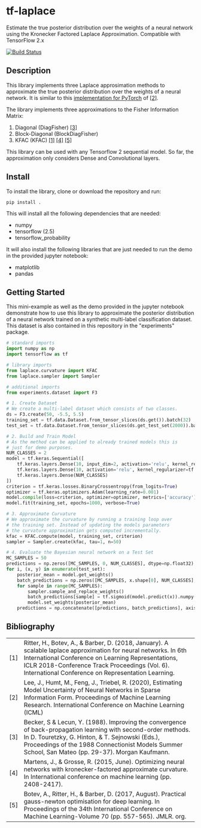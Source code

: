 # tf-laplace
Estimate the true posterior distribution over the weights of a 
neural network using the Kronecker Factored Laplace Approximation. 
Compatible with TensorFlow 2.x

[![Build Status](https://travis-ci.com/ferewi/tf-laplace.svg?branch=main)](https://travis-ci.com/ferewi/tf-laplace)

## Description
This library implements three Laplace approsimation methods to 
approximate the true posterior distribution over the weights of 
a neural network. It is similar to this 
[implementation for PyTorch](https://github.com/DLR-RM/curvature) of [[2]](#ref2).

The library implements three approximations to the Fisher 
Information Matrix:

1. Diagonal (DiagFisher) [[3]](#ref3)
2. Block-Diagonal (BlockDiagFisher)
3. KFAC (KFAC) [[1]](#ref1) [[4]](#ref4) [[5]](#ref5)

This library can be  used with any Tensorflow 2 sequential model. So far, 
the approximation only considers Dense and Convolutional layers.

## Install

To install the library, clone or download the repository and run:
```
pip install .
```
This will install all the following dependencies that are needed:
* numpy
* tensorflow (2.5)
* tensorflow_probability

It will also install the following libraries that are just needed to run
the demo in the provided jupyter notebook:
* matplotlib
* pandas

## Getting Started
This mini-example as well as the demo provided in the jupyter notebook 
demonstrate how to use this library to approximate the posterior 
distribution of a neural network trained on a synthetic multi-label
classification dataset. This dataset is also contained in this repository
in the "experiments" package.

```python
# standard imports
import numpy as np
import tensorflow as tf

# library imports
from laplace.curvature import KFAC
from laplace.sampler import Sampler

# additional imports
from experiments.dataset import F3

# 1. Create Dataset
# We create a multi-label dataset which consists of two classes.
ds = F3.create(50, -5.5, 5.5)
training_set = tf.data.Dataset.from_tensor_slices(ds.get()).batch(32)
test_set = tf.data.Dataset.from_tensor_slices(ds.get_test_set(2000)).batch(256)

# 2. Build and Train Model
# As the method can be applied to already trained models this is 
# just for demo purposes.
NUM_CLASSES = 2
model = tf.keras.Sequential([
    tf.keras.layers.Dense(10, input_dim=2, activation='relu', kernel_regularizer=tf.keras.regularizers.L2(0.001)),
    tf.keras.layers.Dense(10, activation='relu', kernel_regularizer=tf.keras.regularizers.L2(0.001)),
    tf.keras.layers.Dense(NUM_CLASSES)
])
criterion = tf.keras.losses.BinaryCrossentropy(from_logits=True)
optimizer = tf.keras.optimizers.Adam(learning_rate=0.001)
model.compile(loss=criterion, optimizer=optimizer, metrics=['accuracy'])
model.fit(training_set, epochs=1000, verbose=True)

# 3. Approximate Curvature
# We approximate the curvature by running a training loop over 
# the training set. Instead of updating the models parameters 
# the curvature approximation gets computed incrementally.
kfac = KFAC.compute(model, training_set, criterion)
sampler = Sampler.create(kfac, tau=1, n=50)

# 4. Evaluate the Bayesian neural network on a Test Set
MC_SAMPLES = 50
predictions = np.zeros([MC_SAMPLES, 0, NUM_CLASSES], dtype=np.float32)
for i, (x, y) in enumerate(test_set):
    posterior_mean = model.get_weights()
    batch_predictions = np.zeros([MC_SAMPLES, x.shape[0], NUM_CLASSES], dtype=np.float32)
    for sample in range(MC_SAMPLES):
        sampler.sample_and_replace_weights()
        batch_predictions[sample] = tf.sigmoid(model.predict(x)).numpy()
        model.set_weights(posterior_mean)
    predictions = np.concatenate([predictions, batch_predictions], axis=1)
```


## Bibliography

|   |   |
|---|---|
|[1]<a name="ref1"></a>|Ritter, H., Botev, A., & Barber, D. (2018, January). A scalable laplace approximation for neural networks. In 6th International Conference on Learning Representations, ICLR 2018-Conference Track Proceedings (Vol. 6). International Conference on Representation Learning.|
|[2]<a name="ref2"></a>|Lee, J., Humt, M., Feng, J., Triebel, R. (2020), Estimating Model Uncertainty of Neural Networks in Sparse Information Form. Proceedings of Machine Learning Research. International Conference on Machine Learning (ICML) |
|[3]<a name="ref3"></a>|Becker, S & Lecun, Y. (1988). Improving the convergence of back-propagation learning with second-order methods. In D. Touretzky, G. Hinton, & T. Sejnowski (Eds.), Proceedings of the 1988 Connectionist Models Summer School, San Mateo (pp. 29-37). Morgan Kaufmann.|
|[4]<a name="ref4"></a>|Martens, J., & Grosse, R. (2015, June). Optimizing neural networks with kronecker-factored approximate curvature. In International conference on machine learning (pp. 2408-2417).|
|[5]<a name="ref5"></a>|Botev, A., Ritter, H., & Barber, D. (2017, August). Practical gauss-newton optimisation for deep learning. In Proceedings of the 34th International Conference on Machine Learning-Volume 70 (pp. 557-565). JMLR. org.|